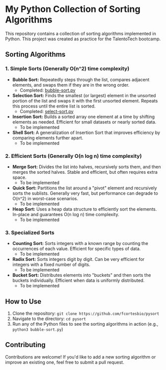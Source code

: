 # My Python Collection of Sorting Algorithms

This repository contains a collection of sorting algorithms implemented in Python.
This project was created as practice for the TalentoTech bootcamp.

## Sorting Algorithms

### 1. Simple Sorts (Generally O(n^2) time complexity)

* **Bubble Sort:**  Repeatedly steps through the list, compares adjacent elements, and swaps them if they are in the wrong order.
  * Completed: [bubble-sort.py](bubble-sort.py)
* **Selection Sort:**  Finds the smallest (or largest) element in the unsorted portion of the list and swaps it with the first unsorted element. Repeats this process until the entire list is sorted.
  * Completed: [select-sort.py](select-sort.py)
* **Insertion Sort:** Builds a sorted array one element at a time by shifting elements as needed. Efficient for small datasets or nearly sorted data.
  * To be implemented
* **Shell Sort:** A generalization of Insertion Sort that improves efficiency by comparing elements further apart.
  * To be implemented

### 2. Efficient Sorts (Generally O(n log n) time complexity)

* **Merge Sort:** Divides the list into halves, recursively sorts them, and then merges the sorted halves. Stable and efficient, but often requires extra space.
  * To be implemented
* **Quick Sort:** Partitions the list around a "pivot" element and recursively sorts the sublists. Generally very fast, but performance can degrade to O(n^2) in worst-case scenarios.
  * To be implemented
* **Heap Sort:** Uses a heap data structure to efficiently sort the elements. In-place and guarantees O(n log n) time complexity.
  * To be implemented

### 3. Specialized Sorts

* **Counting Sort:** Sorts integers with a known range by counting the occurrences of each value. Efficient for specific types of data.
  * To be implemented
* **Radix Sort:** Sorts integers digit by digit. Can be very efficient for integers with a fixed number of digits.
  * To be implemented
* **Bucket Sort:** Distributes elements into "buckets" and then sorts the buckets individually. Efficient when data is uniformly distributed.
  * To be implemented

## How to Use

1. Clone the repository: `git clone https://github.com/fcortesbio/pysort`
2. Navigate to the directory: `cd pysort`
3. Run any of the Python files to see the sorting algorithms in action (e.g., `python3 bubble-sort.py`)

## Contributing

Contributions are welcome! If you'd like to add a new sorting algorithm or improve an existing one, feel free to submit a pull request.
